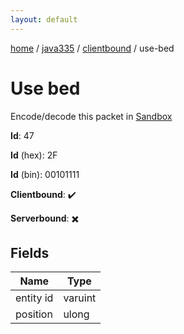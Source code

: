 ```yaml
---
layout: default
---
```


[home](/)  /  [java335](/protocol/java335)  /  [clientbound](/protocol/java335/clientbound)  /  use-bed

# Use bed

Encode/decode this packet in [Sandbox](../../../sandbox/java335#Clientbound.UseBed)

**Id**: 47

**Id** (hex): 2F

**Id** (bin): 00101111

**Clientbound**: ✔️

**Serverbound**: ✖️

## Fields

Name | Type
---|---
entity id | varuint
position | ulong
